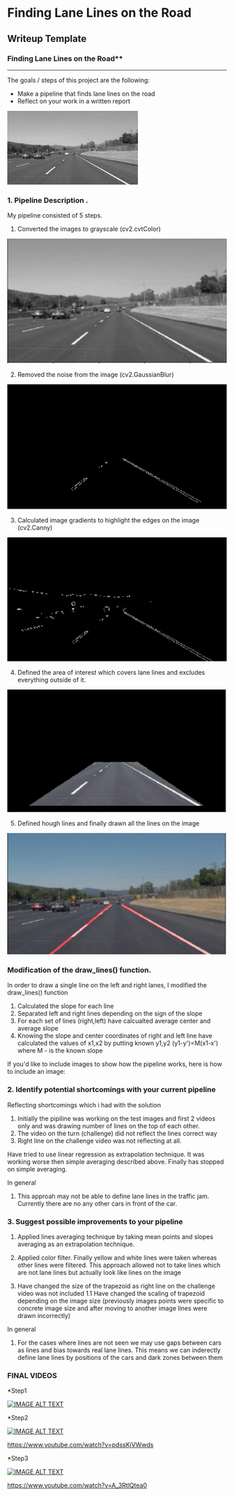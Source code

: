 # **Finding Lane Lines on the Road** 

## Writeup Template

### Finding Lane Lines on the Road**

---



The goals / steps of this project are the following:
* Make a pipeline that finds lane lines on the road
* Reflect on your work in a written report




![image1](./examples/grayscale.jpg "Grayscale")


### 1. Pipeline Description . 

My pipeline consisted of 5 steps. 

1. Converted the images to grayscale (cv2.cvtColor)


![image1](https://github.com/nygilmanov/selfdrivingcarengineer/blob/main/CarND-LaneLines-P1/flow%20/1gray.png)


2. Removed the noise from the image (cv2.GaussianBlur)

![image2](https://github.com/nygilmanov/selfdrivingcarengineer/blob/main/CarND-LaneLines-P1/flow%20/2blur.png)

3. Calculated image gradients to highlight the edges on the image (cv2.Canny)


![image3](https://github.com/nygilmanov/selfdrivingcarengineer/blob/main/CarND-LaneLines-P1/flow%20/3edges.png)


4. Defined the area of interest which covers lane lines and excludes everything outside of it.


![image4](https://github.com/nygilmanov/selfdrivingcarengineer/blob/main/CarND-LaneLines-P1/flow%20/4region.png)



5. Defined hough lines and finally drawn all the lines on the image


![image5](https://github.com/nygilmanov/selfdrivingcarengineer/blob/main/CarND-LaneLines-P1/flow%20/5final.png)




### Modification of the draw_lines() function.

In order to draw a single line on the left and right lanes, I modified the draw_lines() function 

1. Calculated the slope for each line
2. Separated left and right lines depending on the sign of the slope
3. For each set of lines (right,left) have calcualted average center and average slope
4. Knowing the slope and center coordinates of right and left line have calculated the values of x1,x2 by putting known y1,y2 
    (y1-y')=M(x1-x') where M - is the known slope


If you'd like to include images to show how the pipeline works, here is how to include an image: 


### 2. Identify potential shortcomings with your current pipeline

Reflecting shortcomings which i had with the solution
 
1. Initially the pipiline was working on the test images and first 2 videos only 
   and was drawing number of lines on the top of each other.
2. The video on the turn (challenge) did not reflect the lines correct way
3. Right line on the challenge video was not reflecting at all.

Have tried to use linear regression as extrapolation technique. It was working worse then simple averaging described above.
Finally has stopped on simple averaging.


In general
1. This approah may not be able to define lane lines in the traffic jam. Currently there are no any other cars in front of the car.


 
### 3. Suggest possible improvements to your pipeline

1. Applied lines averaging technique by taking mean points and slopes averaging  as an extrapolation technique.
2. Applied color filter. Finally yellow and white lines were taken whereas other lines were filtered. 
   This approach allowed not to take lines  which are not lane lines but actually look like lines on the image
   
3. Have changed the size of the trapezoid as right line on the challenge video was not included
   1.1 Have changed the scaling of trapezoid depending on the image size (previously images points were specific to concrete image size and after moving to another image lines were drawn incorrectly)
   
In general
1. For the cases where lines are not seen we may use gaps between cars as lines and bias towards real lane lines.
   This means we can inderectly define lane lines by positions of the cars and dark zones between them 




### FINAL VIDEOS

*Step1


[![IMAGE ALT TEXT](./flow/Part1.png "")](https://www.youtube.com/watch?v=qUHU9EWCf5Q "Step1")


*Step2

[![IMAGE ALT TEXT](http://img.youtube.com/vi/YOUTUBE_VIDEO_ID_HERE/0.jpg)](https://www.youtube.com/watch?v=pdssKjVWwds "Step2")


https://www.youtube.com/watch?v=pdssKjVWwds


*Step3

[![IMAGE ALT TEXT](http://img.youtube.com/vi/YOUTUBE_VIDEO_ID_HERE/0.jpg)](https://www.youtube.com/watch?v=A_3RtlQtea0 "Step3")


https://www.youtube.com/watch?v=A_3RtlQtea0




   
    


